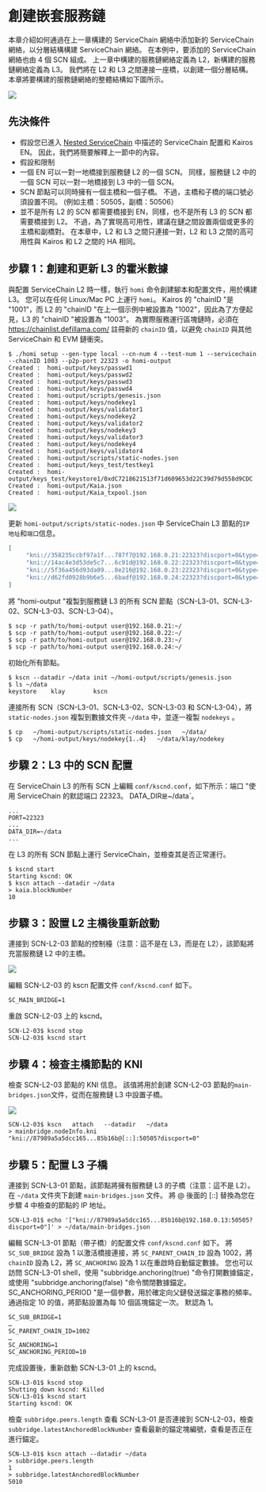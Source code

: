 # 創建嵌套服務鏈

本章介紹如何通過在上一章構建的 ServiceChain 網絡中添加新的 ServiceChain 網絡，以分層結構構建 ServiceChain 網絡。 在本例中，要添加的 ServiceChain 網絡也由 4 個 SCN 組成。 上一章中構建的服務鏈網絡定義為 L2，新構建的服務鏈網絡定義為 L3。 我們將在 L2 和 L3 之間連接一座橋，以創建一個分層結構。 本章將要構建的服務鏈網絡的整體結構如下圖所示。

![](/img/nodes/sc-nestedsc-arch.png)

## 先決條件<a id="prerequisites"></a>

- 假設您已進入 [Nested ServiceChain](nested-sc.md) 中描述的 ServiceChain 配置和 Kairos EN。 因此，我們將簡要解釋上一節中的內容。
- 假設和限制
 - 一個 EN 可以一對一地橋接到服務鏈 L2 的一個 SCN。 同樣，服務鏈 L2 中的一個 SCN 可以一對一地橋接到 L3 中的一個 SCN。
 - SCN 節點可以同時擁有一個主橋和一個子橋。 不過，主橋和子橋的端口號必須設置不同。 (例如主橋：50505，副橋：50506）
 - 並不是所有 L2 的 SCN 都需要橋接到 EN，同樣，也不是所有 L3 的 SCN 都需要橋接到 L2。 不過，為了實現高可用性，建議在鏈之間設置兩個或更多的主橋和副橋對。 在本章中，L2 和 L3 之間只連接一對，L2 和 L3 之間的高可用性與 Kairos 和 L2 之間的 HA 相同。

## 步驟 1：創建和更新 L3 的霍米數據<a id="step-1-create-and-update-homi"></a>

與配置 ServiceChain L2 時一樣，執行 `homi` 命令創建腳本和配置文件，用於構建 L3。 您可以在任何 Linux/Mac PC 上運行 `homi`。 Kairos 的 "chainID "是 "1001"，而 L2 的 "chainID "在上一個示例中被設置為 "1002"，因此為了方便起見，L3 的 "chainID "被設置為 "1003"。 為實際服務運行區塊鏈時，必須在 https://chainlist.defillama.com/ 註冊新的 `chainID` 值，以避免 `chainID` 與其他 ServiceChain 和 EVM 鏈衝突。

```console
$ ./homi setup --gen-type local --cn-num 4 --test-num 1 --servicechain --chainID 1003 --p2p-port 22323 -o homi-output
Created :  homi-output/keys/passwd1
Created :  homi-output/keys/passwd2
Created :  homi-output/keys/passwd3
Created :  homi-output/keys/passwd4
Created :  homi-output/scripts/genesis.json
Created :  homi-output/keys/nodekey1
Created :  homi-output/keys/validator1
Created :  homi-output/keys/nodekey2
Created :  homi-output/keys/validator2
Created :  homi-output/keys/nodekey3
Created :  homi-output/keys/validator3
Created :  homi-output/keys/nodekey4
Created :  homi-output/keys/validator4
Created :  homi-output/scripts/static-nodes.json
Created :  homi-output/keys_test/testkey1
Created :  homi-output/keys_test/keystore1/0xdC7218621513f71d609653d22C39d79d558d9CDC
Created :  homi-output/Kaia.json
Created :  homi-output/Kaia_txpool.json
```

![](/img/nodes/sc-nestedsc-ip.png)

更新 `homi-output/scripts/static-nodes.json` 中 ServiceChain L3 節點的`IP 地址`和`端口`信息。

```json
[
     "kni://358235ccbf97a1f...787f7@192.168.0.21:22323?discport=0&type=cn",
     "kni://14ac4e3d53de5c7...6c91d@192.168.0.22:22323?discport=0&type=cn",
     "kni://5f36a456d93da09...8e216@192.168.0.23:22323?discport=0&type=cn",
     "kni://d62fd0928b9b6e5...6badf@192.168.0.24:22323?discport=0&type=cn"
]
```

將 "homi-output "複製到服務鏈 L3 的所有 SCN 節點（SCN-L3-01、SCN-L3-02、SCN-L3-03、SCN-L3-04）。

```console
$ scp -r path/to/homi-output user@192.168.0.21:~/ 
$ scp -r path/to/homi-output user@192.168.0.22:~/ 
$ scp -r path/to/homi-output user@192.168.0.23:~/ 
$ scp -r path/to/homi-output user@192.168.0.24:~/ 
```

初始化所有節點。

```console
$ kscn --datadir ~/data init ~/homi-output/scripts/genesis.json
$ ls ~/data
keystore	klay		kscn
```

連接所有 SCN（SCN-L3-01、SCN-L3-02、SCN-L3-03 和 SCN-L3-04），將 `static-nodes.json` 複製到數據文件夾 `~/data` 中，並逐一複製 `nodekeys` 。

```console
$ cp   ~/homi-output/scripts/static-nodes.json   ~/data/
$ cp   ~/homi-output/keys/nodekey{1..4}   ~/data/klay/nodekey
```

## 步驟 2：L3 中的 SCN 配置<a id="step-2-scn-configuration"></a>

在 ServiceChain L3 的所有 SCN 上編輯 `conf/kscnd.conf`，如下所示：端口 "使用 ServiceChain 的默認端口 22323。 DATA_DIR`是`~/data\`。

```
...
PORT=22323
...
DATA_DIR=~/data
...
```

在 L3 的所有 SCN 節點上運行 ServiceChain，並檢查其是否正常運行。

```console
$ kscnd start
Starting kscnd: OK
$ kscn attach --datadir ~/data
> kaia.blockNumber
10
```

## 步驟 3：設置 L2 主橋後重新啟動<a id="step-3-restart-after-setting-L2-main-bridge"></a>

連接到 SCN-L2-03 節點的控制檯（注意：這不是在 L3，而是在 L2），該節點將充當服務鏈 L2 中的主橋。

![](/img/nodes/sc-nestedsc-id.png)

編輯 SCN-L2-03 的 kscn 配置文件 `conf/kscnd.conf` 如下。

```console
SC_MAIN_BRIDGE=1
```

重啟 SCN-L2-03 上的 kscnd。

```console
SCN-L2-03$ kscnd stop
SCN-L2-03$ kscnd start
```

## 步驟 4：檢查主橋節點的 KNI<a id="step-4-check-kni-of-main-bridge-node"></a>

檢查 SCN-L2-03 節點的 KNI 信息。 該值將用於創建 SCN-L2-03 節點的`main-bridges.json`文件，從而在服務鏈 L3 中設置子橋。

![](/img/nodes/sc-nestedsc-nodeinfo.png)

```console
SCN-L2-03$ kscn   attach   --datadir   ~/data
> mainbridge.nodeInfo.kni
"kni://87989a5a5dcc165...85b16b@[::]:50505?discport=0"
```

## 步驟 5：配置 L3 子橋<a id="step-5-configure-l3-sub-bridge"></a>

連接到 SCN-L3-01 節點，該節點將擁有服務鏈 L3 的子橋（注意：這不是 L2）。 在 `~/data` 文件夾下創建 `main-bridges.json` 文件。 將 @ 後面的 \[::\] 替換為您在步驟 4 中檢查的節點的 IP 地址。

```console
SCN-L3-01$ echo '["kni://87989a5a5dcc165...85b16b@192.168.0.13:50505?discport=0"]' > ~/data/main-bridges.json
```

編輯 SCN-L3-01 節點（帶子橋）的配置文件 `conf/kscnd.conf` 如下。 將 `SC_SUB_BRIDGE` 設為 1 以激活橋接連接，將 `SC_PARENT_CHAIN_ID` 設為 1002，將 `chainID` 設為 L2，將 `SC_ANCHORING` 設為 1 以在重啟時自動錨定數據。 您也可以訪問 SCN-L3-01 shell，使用 "subbridge.anchoring(true) "命令打開數據錨定，或使用 "subbridge.anchoring(false) "命令關閉數據錨定。 SC_ANCHORING_PERIOD "是一個參數，用於確定向父鏈發送錨定事務的頻率。 通過指定 10 的值，將節點設置為每 10 個區塊錨定一次。 默認為 1。

```console
SC_SUB_BRIDGE=1
…
SC_PARENT_CHAIN_ID=1002
…
SC_ANCHORING=1
SC_ANCHORING_PERIOD=10
```

完成設置後，重新啟動 SCN-L3-01 上的 kscnd。

```console
SCN-L3-01$ kscnd stop
Shutting down kscnd: Killed
SCN-L3-01$ kscnd start
Starting kscnd: OK
```

檢查 `subbridge.peers.length` 查看 SCN-L3-01 是否連接到 SCN-L2-03，檢查 `subbridge.latestAnchoredBlockNumber` 查看最新的錨定塊編號，查看是否正在進行錨定。

```console
SCN-L3-01$ kscn attach --datadir ~/data
> subbridge.peers.length
1
> subbridge.latestAnchoredBlockNumber
5010
```
